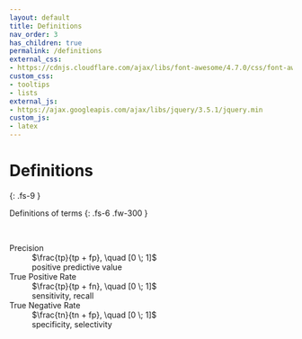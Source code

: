 ```yaml
---
layout: default
title: Definitions
nav_order: 3
has_children: true
permalink: /definitions
external_css:
- https://cdnjs.cloudflare.com/ajax/libs/font-awesome/4.7.0/css/font-awesome.min
custom_css:
- tooltips
- lists
external_js:
- https://ajax.googleapis.com/ajax/libs/jquery/3.5.1/jquery.min
custom_js:
- latex
---
```


# Definitions
{: .fs-9 }

Definitions of terms
{: .fs-6 .fw-300 }

<br>

<dl>
  <dt>Precision</dt>
  <dd>$\frac{tp}{tp + fp}, \quad [0 \; 1]$<br>positive predictive value</dd>

  <dt>True Positive Rate</dt>
  <dd>$\frac{tp}{tp + fn}, \quad [0 \; 1]$<br>sensitivity, recall</dd>

  <dt>True Negative Rate</dt>
  <dd>$\frac{tn}{tn + fp}, \quad [0 \; 1]$<br>specificity, selectivity</dd>

</dl>
